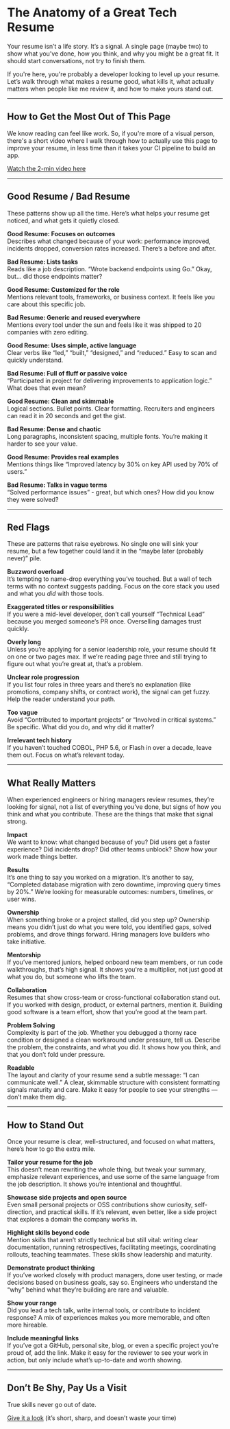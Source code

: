 # The Anatomy of a Great Tech Resume

Your resume isn’t a life story. It’s a signal. A single page (maybe two) to show what you’ve done, how you think, and why you might be a great fit. It should start conversations, not try to finish them.

If you're here, you're probably a developer looking to level up your resume. Let’s walk through what makes a resume good, what kills it, what actually matters when people like me review it, and how to make yours stand out.

---

## How to Get the Most Out of This Page

We know reading can feel like work. So, if you're more of a visual person, there's a short video where I walk through how to actually use this page to improve your resume, in less time than it takes your CI pipeline to build an app.

[Watch the 2-min video here](https://youtu.be/soC01KFMMbo)

---

## Good Resume / Bad Resume

These patterns show up all the time. Here’s what helps your resume get noticed, and what gets it quietly closed.

**Good Resume: Focuses on outcomes**\
Describes what changed because of your work: performance improved, incidents dropped, conversion rates increased. There’s a before and after.

**Bad Resume: Lists tasks**\
Reads like a job description. “Wrote backend endpoints using Go.” Okay, but… did those endpoints matter?

**Good Resume: Customized for the role**\
Mentions relevant tools, frameworks, or business context. It feels like you care about this specific job.

**Bad Resume: Generic and reused everywhere**\
Mentions every tool under the sun and feels like it was shipped to 20 companies with zero editing.

**Good Resume: Uses simple, active language**\
Clear verbs like “led,” “built,” “designed,” and “reduced.” Easy to scan and quickly understand.

**Bad Resume: Full of fluff or passive voice**\
“Participated in project for delivering improvements to application logic.” What does that even mean?

**Good Resume: Clean and skimmable**\
Logical sections. Bullet points. Clear formatting. Recruiters and engineers can read it in 20 seconds and get the gist.

**Bad Resume: Dense and chaotic**\
Long paragraphs, inconsistent spacing, multiple fonts. You’re making it harder to see your value.

**Good Resume: Provides real examples**\
Mentions things like “Improved latency by 30% on key API used by 70% of users.”

**Bad Resume: Talks in vague terms**\
“Solved performance issues” - great, but which ones? How did you know they were solved?

---

## Red Flags

These are patterns that raise eyebrows. No single one will sink your resume, but a few together could land it in the “maybe later (probably never)” pile.

**Buzzword overload**\
It’s tempting to name-drop everything you’ve touched. But a wall of tech terms with no context suggests padding. Focus on the core stack you used and what you *did* with those tools.

**Exaggerated titles or responsibilities**\
If you were a mid-level developer, don’t call yourself “Technical Lead” because you merged someone’s PR once. Overselling damages trust quickly.

**Overly long**\
Unless you’re applying for a senior leadership role, your resume should fit on one or two pages max. If we’re reading page three and still trying to figure out what you’re great at, that’s a problem.

**Unclear role progression**\
If you list four roles in three years and there’s no explanation (like promotions, company shifts, or contract work), the signal can get fuzzy. Help the reader understand your path.

**Too vague**\
Avoid “Contributed to important projects” or “Involved in critical systems.” Be specific. What did you do, and why did it matter?

**Irrelevant tech history**\
If you haven’t touched COBOL, PHP 5.6, or Flash in over a decade, leave them out. Focus on what’s relevant today.

---

## What Really Matters

When experienced engineers or hiring managers review resumes, they’re looking for signal, not a list of everything you’ve done, but signs of how you think and what you contribute. These are the things that make that signal strong.

**Impact**\
We want to know: what changed because of you? Did users get a faster experience? Did incidents drop? Did other teams unblock? Show how your work made things better.

**Results**\
It’s one thing to say you worked on a migration. It’s another to say, “Completed database migration with zero downtime, improving query times by 20%.” We’re looking for measurable outcomes: numbers, timelines, or user wins.

**Ownership**\
When something broke or a project stalled, did you step up? Ownership means you didn’t just do what you were told, you identified gaps, solved problems, and drove things forward. Hiring managers love builders who take initiative.

**Mentorship**\
If you’ve mentored juniors, helped onboard new team members, or run code walkthroughs, that’s high signal. It shows you're a multiplier, not just good at what you do, but someone who lifts the team.

**Collaboration**\
Resumes that show cross-team or cross-functional collaboration stand out. If you worked with design, product, or external partners, mention it. Building good software is a team effort, show that you’re good at the team part.

**Problem Solving**\
Complexity is part of the job. Whether you debugged a thorny race condition or designed a clean workaround under pressure, tell us. Describe the problem, the constraints, and what you did. It shows how you think, and that you don’t fold under pressure.

**Readable**\
The layout and clarity of your resume send a subtle message: “I can communicate well.” A clear, skimmable structure with consistent formatting signals maturity and care. Make it easy for people to see your strengths — don’t make them dig.

---

## How to Stand Out

Once your resume is clear, well-structured, and focused on what matters, here’s how to go the extra mile.

**Tailor your resume for the job**\
This doesn’t mean rewriting the whole thing, but tweak your summary, emphasize relevant experiences, and use some of the same language from the job description. It shows you’re intentional and thoughtful.

**Showcase side projects and open source**\
Even small personal projects or OSS contributions show curiosity, self-direction, and practical skills. If it’s relevant, even better, like a side project that explores a domain the company works in.

**Highlight skills beyond code**\
Mention skills that aren’t strictly technical but still vital: writing clear documentation, running retrospectives, facilitating meetings, coordinating rollouts, teaching teammates. These skills show leadership and maturity.

**Demonstrate product thinking**\
If you’ve worked closely with product managers, done user testing, or made decisions based on business goals, say so. Engineers who understand the “why” behind what they’re building are rare and valuable.

**Show your range**\
Did you lead a tech talk, write internal tools, or contribute to incident response? A mix of experiences makes you more memorable, and often more hireable.

**Include meaningful links**\
If you’ve got a GitHub, personal site, blog, or even a specific project you’re proud of, add the link. Make it easy for the reviewer to see your work in action, but only include what’s up-to-date and worth showing.

---

## Don’t Be Shy, Pay Us a Visit

True skills never go out of date.

[Give it a look](https://www.bytestoskills.co/) (it’s short, sharp, and doesn’t waste your time)

